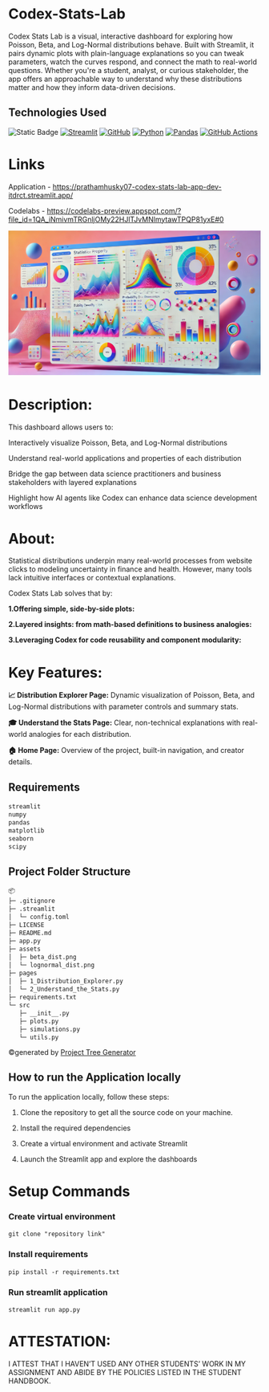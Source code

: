 # Codex-Stats-Lab

Codex Stats Lab is a visual, interactive dashboard for exploring how Poisson, Beta, and Log-Normal distributions behave. Built with Streamlit, it pairs dynamic plots with plain-language explanations so you can tweak parameters, watch the curves respond, and connect the math to real-world questions. Whether you're a student, analyst, or curious stakeholder, the app offers an approachable way to understand why these distributions matter and how they inform data-driven decisions.

## Technologies Used

![Static Badge](https://img.shields.io/badge/OpenAI-%23412991?style=for-the-badge&logo=OpenAI&logoColor=%23412991&color=red)
[![Streamlit](https://img.shields.io/badge/Streamlit-FF4B4B?style=for-the-badge&logo=Streamlit&logoColor=white)](https://streamlit.io/)
[![GitHub](https://img.shields.io/badge/GitHub-100000?style=for-the-badge&logo=github&logoColor=white)](https://github.com/)
[![Python](https://img.shields.io/badge/Python-FFD43B?style=for-the-badge&logo=python&logoColor=blue)](https://www.python.org/)
[![Pandas](https://img.shields.io/badge/Pandas-2C2D72?style=for-the-badge&logo=pandas&logoColor=white)](https://pandas.pydata.org/)
[![GitHub Actions](https://img.shields.io/badge/Github%20Actions-282a2e?style=for-the-badge&logo=githubactions&logoColor=367cfe)](https://github.com/features/actions)


# Links

Application - https://prathamhusky07-codex-stats-lab-app-dev-itdrct.streamlit.app/

Codelabs - https://codelabs-preview.appspot.com/?file_id=1QA_iNmivmTRGnljOMy22HJlTJvMNlmytawTPQP81yxE#0


![Alt text](assets/arch.png)

# Description:

This dashboard allows users to:

Interactively visualize Poisson, Beta, and Log-Normal distributions

Understand real-world applications and properties of each distribution

Bridge the gap between data science practitioners and business stakeholders with layered explanations

Highlight how AI agents like Codex can enhance data science development workflows


# About:

Statistical distributions underpin many real-world processes from website clicks to modeling uncertainty in finance and health. However, many tools lack intuitive interfaces or contextual explanations.

Codex Stats Lab solves that by:

**1.Offering simple, side-by-side plots:**

**2.Layered insights: from math-based definitions to business analogies:**

**3.Leveraging Codex for code reusability and component modularity:**

# Key Features:

**📈 Distribution Explorer Page:**
Dynamic visualization of Poisson, Beta, and Log-Normal distributions with parameter controls and summary stats.

**🎓 Understand the Stats Page:**
Clear, non-technical explanations with real-world analogies for each distribution.

**🏠 Home Page:**
Overview of the project, built-in navigation, and creator details.


## Requirements
```
streamlit
numpy
pandas
matplotlib
seaborn
scipy

```

## Project Folder Structure

```
📦 
├─ .gitignore
├─ .streamlit
│  └─ config.toml
├─ LICENSE
├─ README.md
├─ app.py
├─ assets
│  ├─ beta_dist.png
│  └─ lognormal_dist.png
├─ pages
│  ├─ 1_Distribution_Explorer.py
│  └─ 2_Understand_the_Stats.py
├─ requirements.txt
└─ src
   ├─ __init__.py
   ├─ plots.py
   ├─ simulations.py
   └─ utils.py
```
©generated by [Project Tree Generator](https://woochanleee.github.io/project-tree-generator)

## How to run the Application locally

To run the application locally, follow these steps:

1. Clone the repository to get all the source code on your machine.

2. Install the required dependencies

3. Create a virtual environment and activate Streamlit

4. Launch the Streamlit app and explore the dashboards


# Setup Commands

### Create virtual environment

```
git clone "repository link"
```

### Install requirements

```
pip install -r requirements.txt
```

### Run streamlit application

```
streamlit run app.py
```

# ATTESTATION:

I ATTEST THAT I HAVEN’T USED ANY OTHER STUDENTS’ WORK IN MY ASSIGNMENT AND ABIDE BY THE POLICIES LISTED IN THE STUDENT HANDBOOK.
